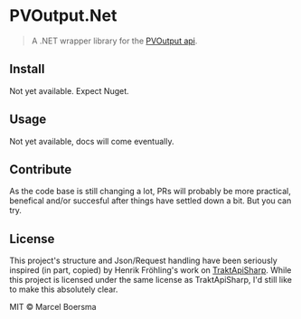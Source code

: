 # PVOutput.Net

> A .NET wrapper library for the [PVOutput api](https://pvoutput.org/help.html#api-spec).

## Install

Not yet available. Expect Nuget.

## Usage

Not yet available, docs will come eventually.

## Contribute

As the code base is still changing a lot, PRs will probably be more practical, benefical and/or succesful after things have settled down a bit. But you can try.

## License

This project's structure and Json/Request handling have been seriously inspired (in part, copied) by Henrik Fröhling's work on [TraktApiSharp](https://github.com/henrikfroehling/TraktApiSharp). While this project is licensed under the same license as TraktApiSharp, I'd still like to make this absolutely clear.

MIT © Marcel Boersma